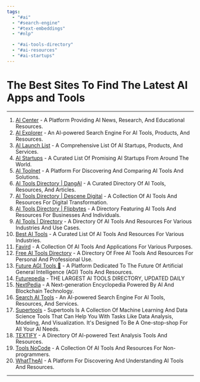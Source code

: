 ```yaml
---
tags:
  - "#ai"
  - "#search-engine"
  - "#text-embeddings"
  - "#nlp"

  - "#ai-tools-directory"
  - "#ai-resources"
  - "#ai-startups"
---
```

# The Best Sites To Find The Latest AI Apps and Tools

---

1. [AI Center](https://aicenter.ai/) - A Platform Providing AI News, Research, And Educational Resources.
2. [AI Explorer](https://www.aiexplorer.app/) - An AI-powered Search Engine For AI Tools, Products, And Resources.
3. [AI Launch List](https://ailaunchlist.com/) - A Comprehensive List Of AI Startups, Products, And Services.
4. [AI Startups](https://www.marsx.dev/ai-startups) - A Curated List Of Promising AI Startups From Around The World.
5. [AI Toolnet](https://www.aitoolnet.com/) - A Platform For Discovering And Comparing AI Tools And Solutions.
6. [AI Tools Directory | DangAI](https://dang.ai/) - A Curated Directory Of AI Tools, Resources, And Articles.
7. [AI Tools Directory | Descene Digital](https://descenedigital.com/aitoolsdirectory/) - A Collection Of AI Tools And Resources For Digital Transformation.
8. [AI Tools Directory | Flipbytes](https://www.flipbytes.com/tools/) - A Directory Featuring AI Tools And Resources For Businesses And Individuals.
9. [AI Tools | Directory](https://www.aitools.directory/) - A Directory Of AI Tools And Resources For Various Industries And Use Cases.
10. [Best AI Tools](https://draeno.io/) - A Curated List Of AI Tools And Resources For Various Industries.
11. [Favird](https://favird.com/l/ai-tools-and-applications) - A Collection Of AI Tools And Applications For Various Purposes.
12. [Free AI Tools Directory](https://free-ai-tools-directory.com/) - A Directory Of Free AI Tools And Resources For Personal And Professional Use.
13. [Future AGI Tools 🤖](Https://www.futureagitools.com/) - A Platform Dedicated To The Future Of Artificial General Intelligence (AGI) Tools And Resources.
14. [Futurepedia](https://www.futurepedia.io/) - THE LARGEST AI TOOLS DIRECTORY, UPDATED DAILY
15. [NextPedia](https://www.nextpedia.io/) - A Next-generation Encyclopedia Powered By AI And Blockchain Technology.
16. [Search AI Tools](https://ai-search.io/) - An AI-powered Search Engine For AI Tools, Resources, And Services.
17. [Supertools](https://supertools.therundown.ai/) - Supertools Is A Collection Of Machine Learning And Data Science Tools That Can Help You With Tasks Like Data Analysis, Modeling, And Visualization. It's Designed To Be A One-stop-shop For All Your AI Needs.
18. [TEXTIFY](https://textify.ai/directory/) - A Directory Of AI-powered Text Analysis Tools And Resources.
19. [Tools NoCode](https://www.toolsnocode.com/ai) - A Collection Of AI Tools And Resources For Non-programmers.
20. [WhatTheAI](https://whattheai.tech/) - A Platform For Discovering And Understanding AI Tools And Resources.

---